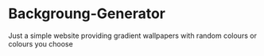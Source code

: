 # Backgroung-Generator
Just a simple website providing gradient wallpapers with random colours or colours you choose
